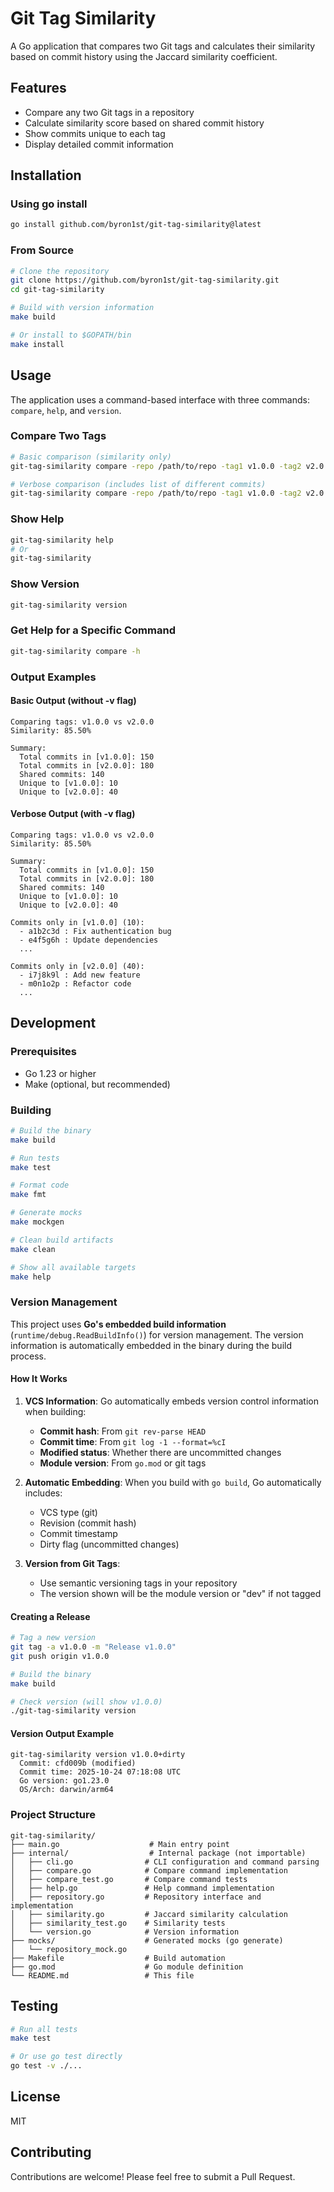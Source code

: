 # Git Tag Similarity

A Go application that compares two Git tags and calculates their similarity based on commit history using the Jaccard similarity coefficient.

## Features

- Compare any two Git tags in a repository
- Calculate similarity score based on shared commit history
- Show commits unique to each tag
- Display detailed commit information

## Installation

### Using go install

```bash
go install github.com/byron1st/git-tag-similarity@latest
```

### From Source

```bash
# Clone the repository
git clone https://github.com/byron1st/git-tag-similarity.git
cd git-tag-similarity

# Build with version information
make build

# Or install to $GOPATH/bin
make install
```

## Usage

The application uses a command-based interface with three commands: `compare`, `help`, and `version`.

### Compare Two Tags

```bash
# Basic comparison (similarity only)
git-tag-similarity compare -repo /path/to/repo -tag1 v1.0.0 -tag2 v2.0.0

# Verbose comparison (includes list of different commits)
git-tag-similarity compare -repo /path/to/repo -tag1 v1.0.0 -tag2 v2.0.0 -v
```

### Show Help

```bash
git-tag-similarity help
# Or
git-tag-similarity
```

### Show Version

```bash
git-tag-similarity version
```

### Get Help for a Specific Command

```bash
git-tag-similarity compare -h
```

### Output Examples

#### Basic Output (without -v flag)
```
Comparing tags: v1.0.0 vs v2.0.0
Similarity: 85.50%

Summary:
  Total commits in [v1.0.0]: 150
  Total commits in [v2.0.0]: 180
  Shared commits: 140
  Unique to [v1.0.0]: 10
  Unique to [v2.0.0]: 40
```

#### Verbose Output (with -v flag)
```
Comparing tags: v1.0.0 vs v2.0.0
Similarity: 85.50%

Summary:
  Total commits in [v1.0.0]: 150
  Total commits in [v2.0.0]: 180
  Shared commits: 140
  Unique to [v1.0.0]: 10
  Unique to [v2.0.0]: 40

Commits only in [v1.0.0] (10):
  - a1b2c3d : Fix authentication bug
  - e4f5g6h : Update dependencies
  ...

Commits only in [v2.0.0] (40):
  - i7j8k9l : Add new feature
  - m0n1o2p : Refactor code
  ...
```

## Development

### Prerequisites

- Go 1.23 or higher
- Make (optional, but recommended)

### Building

```bash
# Build the binary
make build

# Run tests
make test

# Format code
make fmt

# Generate mocks
make mockgen

# Clean build artifacts
make clean

# Show all available targets
make help
```

### Version Management

This project uses **Go's embedded build information** (`runtime/debug.ReadBuildInfo()`) for version management. The version information is automatically embedded in the binary during the build process.

#### How It Works

1. **VCS Information**: Go automatically embeds version control information when building:
   - **Commit hash**: From `git rev-parse HEAD`
   - **Commit time**: From `git log -1 --format=%cI`
   - **Modified status**: Whether there are uncommitted changes
   - **Module version**: From `go.mod` or git tags

2. **Automatic Embedding**: When you build with `go build`, Go automatically includes:
   - VCS type (git)
   - Revision (commit hash)
   - Commit timestamp
   - Dirty flag (uncommitted changes)

3. **Version from Git Tags**:
   - Use semantic versioning tags in your repository
   - The version shown will be the module version or "dev" if not tagged

#### Creating a Release

```bash
# Tag a new version
git tag -a v1.0.0 -m "Release v1.0.0"
git push origin v1.0.0

# Build the binary
make build

# Check version (will show v1.0.0)
./git-tag-similarity version
```

#### Version Output Example

```
git-tag-similarity version v1.0.0+dirty
  Commit: cfd009b (modified)
  Commit time: 2025-10-24 07:18:08 UTC
  Go version: go1.23.0
  OS/Arch: darwin/arm64
```

### Project Structure

```
git-tag-similarity/
├── main.go                    # Main entry point
├── internal/                  # Internal package (not importable)
│   ├── cli.go                # CLI configuration and command parsing
│   ├── compare.go            # Compare command implementation
│   ├── compare_test.go       # Compare command tests
│   ├── help.go               # Help command implementation
│   ├── repository.go         # Repository interface and implementation
│   ├── similarity.go         # Jaccard similarity calculation
│   ├── similarity_test.go    # Similarity tests
│   └── version.go            # Version information
├── mocks/                    # Generated mocks (go generate)
│   └── repository_mock.go
├── Makefile                  # Build automation
├── go.mod                    # Go module definition
└── README.md                 # This file
```

## Testing

```bash
# Run all tests
make test

# Or use go test directly
go test -v ./...
```

## License

MIT

## Contributing

Contributions are welcome! Please feel free to submit a Pull Request.

